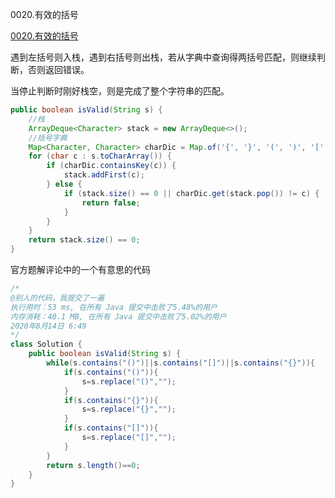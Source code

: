 0020.有效的括号

[0020.有效的括号](https://leetcode-cn.com/problems/valid-parentheses/)

遇到左括号则入栈，遇到右括号则出栈，若从字典中查询得两括号匹配，则继续判断，否则返回错误。

当停止判断时刚好栈空，则是完成了整个字符串的匹配。



```java
public boolean isValid(String s) {
    //栈
    ArrayDeque<Character> stack = new ArrayDeque<>();
    //括号字典
    Map<Character, Character> charDic = Map.of('{', '}', '(', ')', '[', ']');
    for (char c : s.toCharArray()) {
        if (charDic.containsKey(c)) {
            stack.addFirst(c);
        } else {
            if (stack.size() == 0 || charDic.get(stack.pop()) != c) {
                return false;
            }
        }
    }
    return stack.size() == 0;
}
```



官方题解评论中的一个有意思的代码

```java
/*
@别人的代码，我提交了一遍
执行用时：53 ms, 在所有 Java 提交中击败了5.48%的用户
内存消耗：40.1 MB, 在所有 Java 提交中击败了5.02%的用户
2020年8月14日 6:49
*/
class Solution {
    public boolean isValid(String s) {
        while(s.contains("()")||s.contains("[]")||s.contains("{}")){
            if(s.contains("()")){
                s=s.replace("()","");
            }
            if(s.contains("{}")){
                s=s.replace("{}","");
            }
            if(s.contains("[]")){
                s=s.replace("[]","");
            }
        }
        return s.length()==0;
    }
}
```

